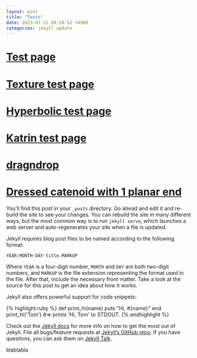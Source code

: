 ```yaml
---
layout: post
title: "Tests"
date: 2023-07-22 08:28:52 +0900
categories: jekyll update
---
```


# [Test page][test]

# [Texture test page][texture]

# [Hyperbolic test page][hyperbolic]

# [Katrin test page][katrin]

# [dragndrop][dragndrop]

# [Dressed catenoid with 1 planar end][1planecatneoid]

You’ll find this post in your `_posts` directory. Go ahead and edit it and re-build the site to see your changes. You can rebuild the site in many different ways, but the most common way is to run `jekyll serve`, which launches a web server and auto-regenerates your site when a file is updated.

Jekyll requires blog post files to be named according to the following format:

`YEAR-MONTH-DAY-title.MARKUP`

Where `YEAR` is a four-digit number, `MONTH` and `DAY` are both two-digit numbers, and `MARKUP` is the file extension representing the format used in the file. After that, include the necessary front matter. Take a look at the source for this post to get an idea about how it works.

Jekyll also offers powerful support for code snippets:

{% highlight ruby %}
def print_hi(name)
puts "Hi, #{name}"
end
print_hi('Tom')
#=> prints 'Hi, Tom' to STDOUT.
{% endhighlight %}

Check out the [Jekyll docs][jekyll-docs] for more info on how to get the most out of Jekyll. File all bugs/feature requests at [Jekyll’s GitHub repo][jekyll-gh]. If you have questions, you can ask them on [Jekyll Talk][jekyll-talk].

blablabla

[jekyll-docs]: https://jekyllrb.com/docs/home
[jekyll-gh]: https://github.com/jekyll/jekyll
[jekyll-talk]: https://talk.jekyllrb.com/
[test]: /surfaces/test.html
[1planecatneoid]: /surfaces/1plane-cat.html
[texture]: /surfaces/texture.html
[hyperbolic]: /surfaces/hyperbolic-test.html
[katrin]: /surfaces/test-katrin.html
[dragndrop]: /surfaces/dragndrop.html
